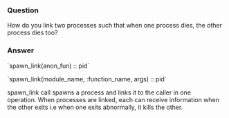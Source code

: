 ### Question
How do you link two processes such that when one process dies, the other
process dies too?


### Answer
<div>

\`spawn\_link(anon\_fun) :: pid\`

</div>

<div>

\`spawn\_link(module\_name, :function\_name, args) :: pid\`

</div>

<div>

<div>

spawn\_link call spawns a process and links it to the caller in one
operation. When processes are linked, each can receive information when
the other exits i.e when one exits abnormally, it kills the other.

</div>

</div>


